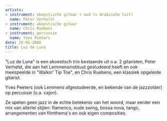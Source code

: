```yaml
---
artists:
- instrument: akoestische gitaar + oud (= Arabische luit)
  name: Peter Verhelst
- instrument: akoestische gitaar
  name: Chris Ruebens
- instrument: percussie
  name: Yves Peeters
date: 26-05-2006
title: Luz de Luna
---
```

"Luz de Luna" is een akoestisch trio bestaande uit o.a. 2 gitaristen, Peter Verhelst, 
die aan het Lemmensinstituut gestudeerd heeft en ook meespeelde in "Walkin' Tip Toe", 
en Chris Ruebens, een klassiek opgeleide gitarist. 

Yves Peeters (ook Lemmens afgestudeerde, en bekende van de jazzzolder) op percussie (o.a. cajon). 

Ze spelen geen jazz in de echte betekenis van het woord, maar eerder een mix van allerlei stijlen: flamenco, oude swing, bossa nova, tango, 
arrangementen van filmthema's en ook eigen composities.